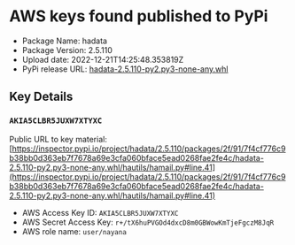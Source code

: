 # AWS keys found published to PyPi

* Package Name: hadata
* Package Version: 2.5.110
* Upload date: 2022-12-21T14:25:48.353819Z
* PyPi release URL: [hadata-2.5.110-py2.py3-none-any.whl](https://files.pythonhosted.org/packages/2f/91/7f4cf776c9b38bb0d363eb7f7678a69e3cfa060bface5ead0268fae2fe4c/hadata-2.5.110-py2.py3-none-any.whl)

## Key Details

### `AKIA5CLBR5JUXW7XTYXC`

Public URL to key material: [https://inspector.pypi.io/project/hadata/2.5.110/packages/2f/91/7f4cf776c9b38bb0d363eb7f7678a69e3cfa060bface5ead0268fae2fe4c/hadata-2.5.110-py2.py3-none-any.whl/hautils/hamail.py#line.41](https://inspector.pypi.io/project/hadata/2.5.110/packages/2f/91/7f4cf776c9b38bb0d363eb7f7678a69e3cfa060bface5ead0268fae2fe4c/hadata-2.5.110-py2.py3-none-any.whl/hautils/hamail.py#line.41)

* AWS Access Key ID: `AKIA5CLBR5JUXW7XTYXC`
* AWS Secret Access Key: `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` 
* AWS role name: `user/nayana`
